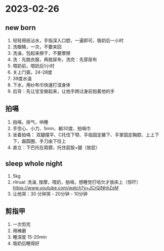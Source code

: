 # 2023-02-26

## new born
1. 轻轻用纸沾水，手指深入口腔，一遍即可，吸奶后一小时
2. 洗眼睛，一次，不要来回
3. 洗澡，包起来擦干，不要摩擦
4. 洗：先脱衣服，再脱尿布，洗完：先穿尿布
5. 喂奶前，喂奶后1小时
6. 关上门窗，24-28度
7. 39度水温
8. 下水，用纱布巾快速打湿身体
9. 后背：先让宝宝做起来，让他手跨过身前抱着他的手

## 拍嗝
1. 拍嗝，排气，哄睡
2. 手空心、小力、5min、躺30度、拍嗝巾
3. 坐着拍嗝： 双腿摆平、C托住下颚、手指固定腋下、手掌固定胸腔、上上下下，画圆圈、手刀由下往上
4. 直立：下巴托在肩膀，托住屁股+腿（放屁）


## sleep whole night
1. 5kg
2. ritrual: 洗澡, 按摩，喂奶，拍嗝，想睡觉打哈欠才放床上（惊吓）https://www.youtube.com/watch?v=JCrQjNhhZsM
3. 让他哭：30 分钟哭 - 20分钟 - 10分钟

## 剪指甲
1. 一次剪完
2. 用棒磨
3. 睡深度 15-20min
4. 吸奶后睡得好